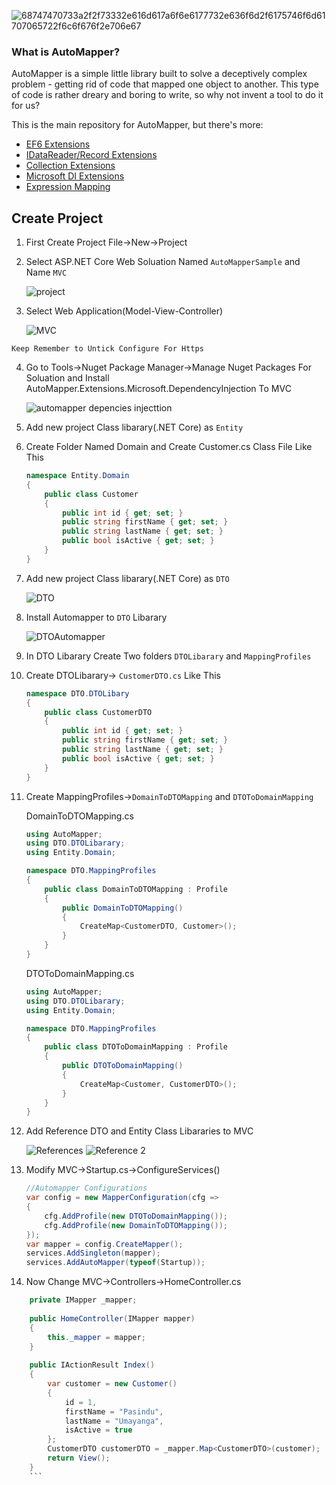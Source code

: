 ![68747470733a2f2f73332e616d617a6f6e6177732e636f6d2f6175746f6d61707065722f6c6f676f2e706e67](https://user-images.githubusercontent.com/21302583/68099418-6ad93b80-fee8-11e9-936b-c75b2dcb4ba9.png)


### What is AutoMapper?

AutoMapper is a simple little library built to solve a deceptively complex problem - getting rid of code that mapped one object to another. This type of code is rather dreary and boring to write, so why not invent a tool to do it for us?

This is the main repository for AutoMapper, but there's more:

* [EF6 Extensions](https://github.com/AutoMapper/AutoMapper.EF6)
* [IDataReader/Record Extensions](https://github.com/AutoMapper/AutoMapper.Data)
* [Collection Extensions](https://github.com/AutoMapper/AutoMapper.Collection)
* [Microsoft DI Extensions](https://github.com/AutoMapper/AutoMapper.Extensions.Microsoft.DependencyInjection)
* [Expression Mapping](https://github.com/AutoMapper/AutoMapper.Extensions.ExpressionMapping)

## Create Project

01. First Create Project File->New->Project
02. Select ASP.NET Core Web Soluation Named `AutoMapperSample` and Name `MVC`

    ![project](https://user-images.githubusercontent.com/21302583/68183027-3c7b5f00-ffc1-11e9-821f-a50a3b9563b9.PNG)

03. Select Web Application(Model-View-Controller)

    ![MVC](https://user-images.githubusercontent.com/21302583/68183029-3d13f580-ffc1-11e9-9ce4-97a0a5fd8eb4.PNG)

`Keep Remember to Untick Configure For Https`

04. Go to Tools->Nuget Package Manager->Manage Nuget Packages For Soluation and Install AutoMapper.Extensions.Microsoft.DependencyInjection To MVC

    ![automapper depencies injecttion](https://user-images.githubusercontent.com/21302583/68111675-b48c4b00-ff15-11e9-861a-22e7eb0d1eb7.PNG)

05. Add new project Class libarary(.NET Core) as `Entity`

06. Create Folder Named Domain and Create Customer.cs Class File Like This

    ```csharp
    namespace Entity.Domain
    {
        public class Customer
        {
            public int id { get; set; }
            public string firstName { get; set; }
            public string lastName { get; set; }
            public bool isActive { get; set; }
        }
    }
    ```

07. Add new project Class libarary(.NET Core) as `DTO`

    ![DTO](https://user-images.githubusercontent.com/21302583/68112017-6deb2080-ff16-11e9-910d-44e8acda51c3.PNG)

08. Install Automapper to `DTO` Libarary

    ![DTOAutomapper](https://user-images.githubusercontent.com/21302583/68112412-45175b00-ff17-11e9-96f8-15d257b54caa.PNG)

09. In DTO Libarary Create Two folders `DTOLibarary` and `MappingProfiles`

10. Create DTOLibarary-> `CustomerDTO.cs` Like This

    ```csharp
    namespace DTO.DTOLibary
    {
        public class CustomerDTO
        {
            public int id { get; set; }
            public string firstName { get; set; }
            public string lastName { get; set; }
            public bool isActive { get; set; }
        }
    }
    ```
11. Create MappingProfiles->`DomainToDTOMapping` and `DTOToDomainMapping`

    DomainToDTOMapping.cs
    ```csharp
    using AutoMapper;
    using DTO.DTOLibarary;
    using Entity.Domain;

    namespace DTO.MappingProfiles
    {
        public class DomainToDTOMapping : Profile
        {
            public DomainToDTOMapping()
            {
                CreateMap<CustomerDTO, Customer>();
            }
        }
    }

    ```

    DTOToDomainMapping.cs
    ```csharp
    using AutoMapper;
    using DTO.DTOLibarary;
    using Entity.Domain;

    namespace DTO.MappingProfiles
    {
        public class DTOToDomainMapping : Profile
        {
            public DTOToDomainMapping()
            {
                CreateMap<Customer, CustomerDTO>();
            }
        }
    }
    ```
12. Add Reference DTO and Entity Class Libararies to MVC

    ![References](https://user-images.githubusercontent.com/21302583/68182819-97f91d00-ffc0-11e9-9e5f-c1ba4a831f92.png)
    ![Reference 2](https://user-images.githubusercontent.com/21302583/68182910-da225e80-ffc0-11e9-9706-e41494a90e6f.png)

13. Modify MVC->Startup.cs->ConfigureServices()

    ```csharp
    //Automapper Configurations
    var config = new MapperConfiguration(cfg =>
    {
        cfg.AddProfile(new DTOToDomainMapping());
        cfg.AddProfile(new DomainToDTOMapping());
    });
    var mapper = config.CreateMapper();
    services.AddSingleton(mapper);
    services.AddAutoMapper(typeof(Startup));
    ```

14. Now Change MVC->Controllers->HomeController.cs 

```csharp
    private IMapper _mapper;
    
    public HomeController(IMapper mapper)
    {
        this._mapper = mapper;
    }
    
    public IActionResult Index()
    {           
        var customer = new Customer()
        {
            id = 1,
            firstName = "Pasindu",
            lastName = "Umayanga",
            isActive = true
        };
        CustomerDTO customerDTO = _mapper.Map<CustomerDTO>(customer);
        return View();
    }
    ```


